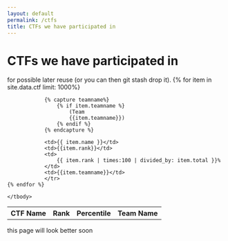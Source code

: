 ```yaml
---
layout: default
permalink: /ctfs
title: CTFs we have participated in
---
```


<link rel="stylesheet" type="text/css" href="https://cdn.datatables.net/1.10.21/css/jquery.dataTables.css">
  
<script type="text/javascript" charset="utf8" src="https://cdn.datatables.net/1.10.21/js/jquery.dataTables.js"></script>
<script>
    $(document).ready( function () {
    $('#table_id').DataTable();
} );
</script>

# CTFs we have participated in

<table class="display" id="table_id">
    <thead>
        <tr>
            <th>CTF Name</th>
            <th>Rank</th>
            <th>Percentile</th>
            <th>Team Name</th>
        </tr>for possible later reuse (or you can then git stash drop it). 
    </thead>
    <tbody>
            {% for item in site.data.ctf limit: 1000%}        <tr>

                {% capture teamname%}
                    {% if item.teamname %}
                        (Team
                        {{item.teamname}})
                    {% endif %}
                {% endcapture %}
        
                <td>{{ item.name }}</td>
                <td>{{item.rank}}</td>
                <td>
                    {{ item.rank | times:100 | divided_by: item.total }}%
                </td>
                <td>{{item.teamname}}</td>
                </tr>
    {% endfor %}

    </tbody>
</table>

this page will look better soon